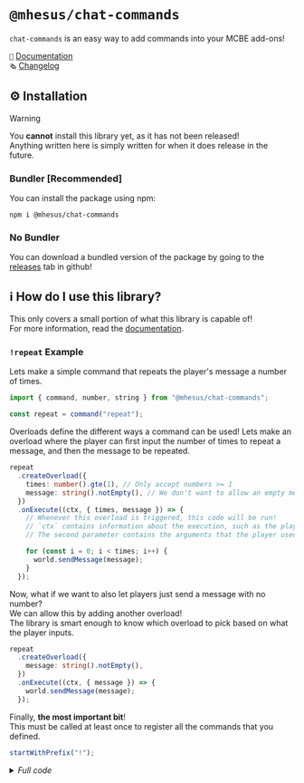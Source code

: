 # `@mhesus/chat-commands`

`chat-commands` is an easy way to add commands into your MCBE add-ons!

`📄` [Documentation](#) \
`🗞️` [Changelog](./CHANGELOG.md)

<!-- TODO docs website -->

## ⚙️ Installation

> [!WARNING]
> You **cannot** install this library yet, as it has not been released! \
> Anything written here is simply written for when it does release in the future.

### Bundler [Recommended]

You can install the package using npm:

```text
npm i @mhesus/chat-commands
```

### No Bundler

You can download a bundled version of the package by going to the [releases](https://github.com/miguelkjesus/chat-commands/releases) tab in github!

<!-- TODO add proper release instructions once I figure it out. -->

## ℹ️ How do I use this library?

This only covers a small portion of what this library is capable of! \
For more information, read the [documentation](#).

### `!repeat` Example

Lets make a simple command that repeats the player's message a number of times.

```ts
import { command, number, string } from "@mhesus/chat-commands";

const repeat = command("repeat");
```

Overloads define the different ways a command can be used! Lets make an overload where the player can first input the number of times to repeat a message, and then the message to be repeated.

```ts
repeat
  .createOverload({
    times: number().gte(1), // Only accept numbers >= 1
    message: string().notEmpty(), // We don't want to allow an empty message!
  })
  .onExecute((ctx, { times, message }) => {
    // Whenever this overload is triggered, this code will be run!
    // `ctx` contains information about the execution, such as the player who executed it.
    // The second parameter contains the arguments that the player used.

    for (const i = 0; i < times; i++) {
      world.sendMessage(message);
    }
  });
```

Now, what if we want to also let players just send a message with no number? \
We can allow this by adding another overload! \
The library is smart enough to know which overload to pick based on what the player inputs.

```ts
repeat
  .createOverload({
    message: string().notEmpty(),
  })
  .onExecute((ctx, { message }) => {
    world.sendMessage(message);
  });
```

Finally, **the most important bit**! \
This must be called at least once to register all the commands that you defined.

```ts
startWithPrefix("!");
```

<details><summary><i>Full code</i></summary>

```ts
const repeat = command("repeat");

repeat
  .createOverload({
    times: number().gte(1),
    message: string().notEmpty(),
  })
  .onExecute((ctx, { times, message }) => {
    for (const i = 0; i < times; i++) {
      world.sendMessage(message);
    }
  });

repeat
  .createOverload({
    message: string().notEmpty(),
  })
  .onExecute((ctx, { message }) => {
    world.sendMessage(message);
  });

startWithPrefix("!");
```

</details>
